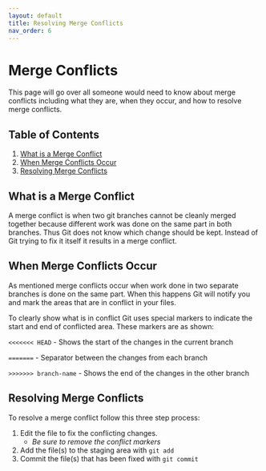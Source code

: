 ```yaml
---
layout: default
title: Resolving Merge Conflicts
nav_order: 6
---
```


# Merge Conflicts
This page will go over all someone would need to know about merge conflicts including what they are, when they occur, and how to resolve merge conflicts.

## Table of Contents
1. [What is a Merge Conflict](#what-is-a-merge-conflict)
2. [When Merge Conflicts Occur](#when-merge-conflicts-occur)
3. [Resolving Merge Conflicts](#resolving-merge-conflicts)

## What is a Merge Conflict
A merge conflict is when two git branches cannot be cleanly merged together because different work was done on the same part in both branches. Thus Git does not know which change should be kept. Instead of Git trying to fix it itself it results in a merge conflict.

## When Merge Conflicts Occur
As mentioned merge conflicts occur when work done in two separate branches is done on the same part. When this happens Git will notify you and mark the areas that are in conflict in your files.

To clearly show what is in conflict Git uses special markers to indicate the start and end of conflicted area. These markers are as shown:

`<<<<<<< HEAD` - Shows the start of the changes in the current branch

`=======` - Separator between the changes from each branch

`>>>>>>> branch-name` - Shows the end of the changes in the other branch

## Resolving Merge Conflicts
To resolve a merge conflict follow this three step process:
1. Edit the file to fix the conflicting changes.
    - *Be sure to remove the conflict markers*
2. Add the file(s) to the staging area with `git add`
3. Commit the file(s) that has been fixed with `git commit`